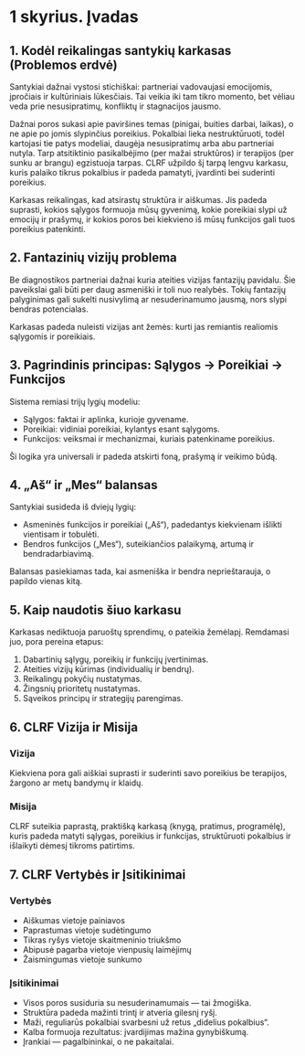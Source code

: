 <div style="page-break-before: always;"></div>

# 1 skyrius. Įvadas

## 1. Kodėl reikalingas santykių karkasas (Problemos erdvė)

Santykiai dažnai vystosi stichiškai: partneriai vadovaujasi emocijomis, įpročiais ir kultūriniais lūkesčiais. Tai veikia iki tam tikro momento, bet vėliau veda prie nesusipratimų, konfliktų ir stagnacijos jausmo.

Dažnai poros sukasi apie paviršines temas (pinigai, buities darbai, laikas), o ne apie po jomis slypinčius poreikius. Pokalbiai lieka nestruktūruoti, todėl kartojasi tie patys modeliai, daugėja nesusipratimų arba abu partneriai nutyla. Tarp atsitiktinio pasikalbėjimo (per mažai struktūros) ir terapijos (per sunku ar brangu) egzistuoja tarpas. CLRF užpildo šį tarpą lengvu karkasu, kuris palaiko tikrus pokalbius ir padeda pamatyti, įvardinti bei suderinti poreikius.

Karkasas reikalingas, kad atsirastų struktūra ir aiškumas. Jis padeda suprasti, kokios sąlygos formuoja mūsų gyvenimą, kokie poreikiai slypi už emocijų ir prašymų, ir kokios poros bei kiekvieno iš mūsų funkcijos gali tuos poreikius patenkinti.

## 2. Fantazinių vizijų problema

Be diagnostikos partneriai dažnai kuria ateities vizijas fantazijų pavidalu. Šie paveikslai gali būti per daug asmeniški ir toli nuo realybės. Tokių fantazijų palyginimas gali sukelti nusivylimą ar nesuderinamumo jausmą, nors slypi bendras potencialas.

Karkasas padeda nuleisti vizijas ant žemės: kurti jas remiantis realiomis sąlygomis ir poreikiais.

## 3. Pagrindinis principas: Sąlygos → Poreikiai → Funkcijos

Sistema remiasi trijų lygių modeliu:

- Sąlygos: faktai ir aplinka, kurioje gyvename.
- Poreikiai: vidiniai poreikiai, kylantys esant sąlygoms.
- Funkcijos: veiksmai ir mechanizmai, kuriais patenkiname poreikius.

Ši logika yra universali ir padeda atskirti foną, prašymą ir veikimo būdą.

## 4. „Aš“ ir „Mes“ balansas

Santykiai susideda iš dviejų lygių:

- Asmeninės funkcijos ir poreikiai („Aš“), padedantys kiekvienam išlikti vientisam ir tobulėti.
- Bendros funkcijos („Mes“), suteikiančios palaikymą, artumą ir bendradarbiavimą.

Balansas pasiekiamas tada, kai asmeniška ir bendra neprieštarauja, o papildo vienas kitą.

## 5. Kaip naudotis šiuo karkasu

Karkasas nediktuoja paruoštų sprendimų, o pateikia žemėlapį. Remdamasi juo, pora pereina etapus:

1. Dabartinių sąlygų, poreikių ir funkcijų įvertinimas.
2. Ateities vizijų kūrimas (individualių ir bendrų).
3. Reikalingų pokyčių nustatymas.
4. Žingsnių prioritetų nustatymas.
5. Sąveikos principų ir strategijų parengimas.

## 6. CLRF Vizija ir Misija

### Vizija

Kiekviena pora gali aiškiai suprasti ir suderinti savo poreikius be terapijos, žargono ar metų bandymų ir klaidų.

### Misija

CLRF suteikia paprastą, praktišką karkasą (knygą, pratimus, programėlę), kuris padeda matyti sąlygas, poreikius ir funkcijas, struktūruoti pokalbius ir išlaikyti dėmesį tikroms patirtims.

## 7. CLRF Vertybės ir Įsitikinimai

### Vertybės

- Aiškumas vietoje painiavos
- Paprastumas vietoje sudėtingumo
- Tikras ryšys vietoje skaitmeninio triukšmo
- Abipusė pagarba vietoje vienpusių laimėjimų
- Žaismingumas vietoje sunkumo

### Įsitikinimai

- Visos poros susiduria su nesuderinamumais — tai žmogiška.
- Struktūra padeda mažinti trintį ir atveria gilesnį ryšį.
- Maži, reguliarūs pokalbiai svarbesni už retus „didelius pokalbius“.
- Kalba formuoja rezultatus: įvardijimas mažina gynybiškumą.
- Įrankiai — pagalbininkai, o ne pakaitalai.
